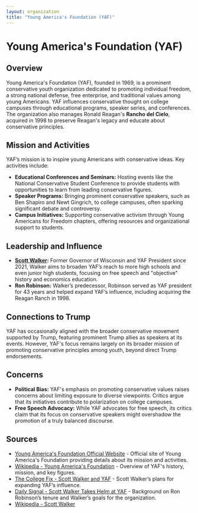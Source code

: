 ```yaml
---
layout: organization
title: "Young America's Foundation (YAF)"
---
```


# Young America's Foundation (YAF)

## Overview
Young America's Foundation (YAF), founded in 1969, is a prominent conservative youth organization dedicated to promoting individual freedom, a strong national defense, free enterprise, and traditional values among young Americans. YAF influences conservative thought on college campuses through educational programs, speaker series, and conferences. The organization also manages Ronald Reagan's **Rancho del Cielo**, acquired in 1998 to preserve Reagan's legacy and educate about conservative principles.

## Mission and Activities
YAF’s mission is to inspire young Americans with conservative ideas. Key activities include:
- **Educational Conferences and Seminars:** Hosting events like the National Conservative Student Conference to provide students with opportunities to learn from leading conservative figures.
- **Speaker Programs:** Bringing prominent conservative speakers, such as Ben Shapiro and Newt Gingrich, to college campuses, often sparking significant debate and controversy.
- **Campus Initiatives:** Supporting conservative activism through Young Americans for Freedom chapters, offering resources and organizational support to students.

## Leadership and Influence
- **[Scott Walker](https://en.wikipedia.org/wiki/Scott_Walker_(politician)):** Former Governor of Wisconsin and YAF President since 2021, Walker aims to broaden YAF’s reach to more high schools and even junior high students, focusing on free speech and "objective" history and economics education.
- **Ron Robinson:** Walker’s predecessor, Robinson served as YAF president for 43 years and helped expand YAF’s influence, including acquiring the Reagan Ranch in 1998.

## Connections to Trump
YAF has occasionally aligned with the broader conservative movement supported by Trump, featuring prominent Trump allies as speakers at its events. However, YAF's focus remains largely on its broader mission of promoting conservative principles among youth, beyond direct Trump endorsements.

## Concerns
- **Political Bias:** YAF's emphasis on promoting conservative values raises concerns about limiting exposure to diverse viewpoints. Critics argue that its initiatives contribute to polarization on college campuses.
- **Free Speech Advocacy:** While YAF advocates for free speech, its critics claim that its focus on conservative speakers might overshadow the promotion of a truly balanced discourse.

## Sources
- [Young America's Foundation Official Website](https://www.yaf.org) - Official site of Young America's Foundation providing details about its mission and activities.
- [Wikipedia - Young America's Foundation](https://en.wikipedia.org/wiki/Young_America%27s_Foundation) - Overview of YAF's history, mission, and key figures.
- [The College Fix - Scott Walker and YAF](https://www.thecollegefix.com/as-yaf-president-scott-walker-vows-to-open-the-eyes-of-the-next-generation/) - Scott Walker’s plans for expanding YAF’s influence.
- [Daily Signal - Scott Walker Takes Helm at YAF](https://www.dailysignal.com/2021/02/21/scott-walker-takes-helm-of-young-americas-foundation/) - Background on Ron Robinson’s tenure and Walker’s goals for the organization.
- [Wikipedia - Scott Walker](https://en.wikipedia.org/wiki/Scott_Walker_(politician))